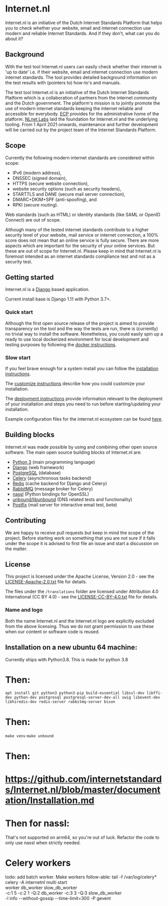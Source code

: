 # Internet.nl

Internet.nl is an initiative of the Dutch Internet Standards Platform that
helps you to check whether your website, email and internet connection use
modern and reliable Internet Standards. And if they don’t, what can you do
about it?


## Background

With the test tool Internet.nl users can easily check whether their internet is
'up to date' i.e. if their website, email and internet connection use modern
internet standards. The tool provides detailed background information on the
test results with (pointers to) how-to's and manuals.

The test tool Internet.nl is an initiative of the Dutch Internet Standards
Platform which is a collaboration of partners from the internet community and
the Dutch government. The platform's mission is to jointly promote the use of
modern internet standards keeping the internet reliable and accessible for
everybody. [ECP](https://ecp.nl/) provides for the administrative home of the
platform. [NLnet Labs](https://nlnetlabs.nl/) laid the foundation for Internet.nl and the underlying tooling. From 1 April 2021 onwards, maintenance and further development will be carried out by the project team of the Internet Standards Platform.


## Scope

Currently the following modern internet standards are considered within scope:
  - IPv6 (modern address),
  - DNSSEC (signed domain),
  - HTTPS (secure website connection),
  - website security options (such as security headers),
  - STARTTLS and DANE (secure mail server connection),
  - DMARC+DKIM+SPF (anti-spoofing), and
  - RPKI (secure routing).

Web standards (such as HTML) or identity standards (like SAML or OpenID
Connect) are out of scope.

Although many of the tested internet standards contribute to a higher security
level of your website, mail service or internet connection, a 100% score does
not mean that an online service is fully secure. There are more aspects which
are important for the security of your online services. But these are out of
scope for Internet.nl. Please keep in mind that Internet.nl is foremost
intended as an internet standards compliance test and not as a security test.


## Getting started

Internet.nl is a [Django](https://www.djangoproject.com/)
based application.

Current install base is Django 1.11 with Python 3.7+.


### Quick start

Although the first open source release of the project is aimed to provide
transparency on the tool and the way the tests are run, there is (currently) no
trivial way to install the software. Nonetheless, you could easily spin up a
ready to use local dockerized environment for local development and testing
purposes by following the [docker instructions](https://github.com/internetstandards/Internet.nl/blob/master/docker/README.md).


### Slow start

If you feel brave enough for a system install you can follow the
[installation instructions](https://github.com/internetstandards/Internet.nl/blob/master/documentation/Installation.md).

The [customize instructions](https://github.com/internetstandards/Internet.nl/blob/master/documentation/Customize.md) describe how you could
customize your installation.

The [deployment instructions](https://github.com/internetstandards/Internet.nl/blob/master/documentation/Deployment.md) provide information
relevant to the deployment of your installation and steps you need to run
before starting/updating your installation.

Example configuration files for the internet.nl ecosystem can be found
[here](https://github.com/internetstandards/Internet.nl/blob/master/documentation/example_configuration).


## Building blocks

Internet.nl was made possible by using and combining other open source software.
The main open source building blocks of Internet.nl are:

- [Python 3](https://www.python.org/) (main programming language)
- [Django](https://www.djangoproject.com/) (web framework)
- [PostgreSQL](https://www.postgresql.org/) (database)
- [Celery](http://www.celeryproject.org/) (asynchronous tasks backend)
- [Redis](https://redis.io/) (cache backend for Django and Celery)
- [RabbitMQ](https://www.rabbitmq.com/) (message broker for Celery)
- [nassl](https://github.com/nabla-c0d3/nassl) (Python bindings for OpenSSL)
- [unbound/libunbound](https://www.nlnetlabs.nl/projects/unbound/about/) (DNS related tests and functionality)
- [Postfix](https://www.postfix.org/) (mail server for interactive email test, _beta_)


## Contributing

We are happy to receive pull requests but keep in mind the scope of the
project. Before starting work on something that you are not sure if it falls
under the scope it is advised to first file an issue and start a discussion on
the matter.


## License

This project is licensed under the Apache License, Version 2.0 - see the
[LICENSE-Apache-2.0.txt](LICENSE-Apache-2.0.txt) file for details.

The files under the `/translations` folder are licensed under Attribution 4.0
International (CC BY 4.0) - see the [LICENSE-CC-BY-4.0.txt](LICENSE-CC-BY-4.0.txt)
file for details.

### Name and logo
Both the name Internet.nl and the Internet.nl logo are explicitly excluded from
the above licensing. Thus we do not grant permission to use these when our
content or software code is reused.


## Installation on a new ubuntu 64 machine:

Currently ships with Python3.8. This is made for python 3.8

#  Then: 
`apt install git python3 python3-pip build-essential libssl-dev libffi-dev python-dev postgresql postgresql-server-dev-all swig libevent-dev libhiredis-dev redis-server rabbitmq-server bison`

# Then: 
`make venv`
`make unbound`

# Then:
# https://github.com/internetstandards/Internet.nl/blob/master/documentation/Installation.md

# Then for nassl:
That's not supported on arm64, so you're out of luck. Refactor the code to only use nassl when strictly needed.


# Celery workers
todo: add batch worker. Make workers follow-able: tail -f /var/log/celery*
celery -A internetnl multi start \
     worker db_worker slow_db_worker \
     -c:1 5 -c:2 1 -Q:2 db_worker -c:3 3 -Q:3 slow_db_worker \
     -l info --without-gossip --time-limit=300  -P gevent